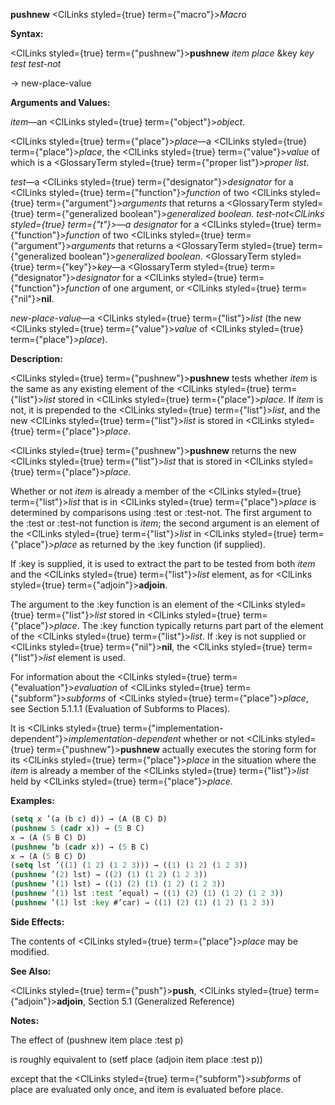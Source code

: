 **pushnew** <ClLinks styled={true} term={"macro"}><i>Macro</i></ClLinks> 



**Syntax:** 



<ClLinks styled={true} term={"pushnew"}><b>pushnew</b></ClLinks> *item place* &amp;key *key test test-not* 



→ new-place-value 



**Arguments and Values:** 



*item*—an <ClLinks styled={true} term={"object"}><i>object</i></ClLinks>. 



<ClLinks styled={true} term={"place"}><i>place</i></ClLinks>—a <ClLinks styled={true} term={"place"}><i>place</i></ClLinks>, the <ClLinks styled={true} term={"value"}><i>value</i></ClLinks> of which is a <GlossaryTerm styled={true} term={"proper list"}><i>proper list</i></GlossaryTerm>. 



*test*—a <ClLinks styled={true} term={"designator"}><i>designator</i></ClLinks> for a <ClLinks styled={true} term={"function"}><i>function</i></ClLinks> of two <ClLinks styled={true} term={"argument"}><i>arguments</i></ClLinks> that returns a <GlossaryTerm styled={true} term={"generalized boolean"}><i>generalized boolean</i></GlossaryTerm>. *test-not<ClLinks styled={true} term={"t"}><i>—a </i></ClLinks>designator* for a <ClLinks styled={true} term={"function"}><i>function</i></ClLinks> of two <ClLinks styled={true} term={"argument"}><i>arguments</i></ClLinks> that returns a <GlossaryTerm styled={true} term={"generalized boolean"}><i>generalized boolean</i></GlossaryTerm>. <GlossaryTerm styled={true} term={"key"}><i>key</i></GlossaryTerm>—a <GlossaryTerm styled={true} term={"designator"}><i>designator</i></GlossaryTerm> for a <ClLinks styled={true} term={"function"}><i>function</i></ClLinks> of one argument, or <ClLinks styled={true} term={"nil"}><b>nil</b></ClLinks>. 



*new-place-value*—a <ClLinks styled={true} term={"list"}><i>list</i></ClLinks> (the new <ClLinks styled={true} term={"value"}><i>value</i></ClLinks> of <ClLinks styled={true} term={"place"}><i>place</i></ClLinks>). 



**Description:** 



<ClLinks styled={true} term={"pushnew"}><b>pushnew</b></ClLinks> tests whether *item* is the same as any existing element of the <ClLinks styled={true} term={"list"}><i>list</i></ClLinks> stored in <ClLinks styled={true} term={"place"}><i>place</i></ClLinks>. If *item* is not, it is prepended to the <ClLinks styled={true} term={"list"}><i>list</i></ClLinks>, and the new <ClLinks styled={true} term={"list"}><i>list</i></ClLinks> is stored in <ClLinks styled={true} term={"place"}><i>place</i></ClLinks>. 



<ClLinks styled={true} term={"pushnew"}><b>pushnew</b></ClLinks> returns the new <ClLinks styled={true} term={"list"}><i>list</i></ClLinks> that is stored in <ClLinks styled={true} term={"place"}><i>place</i></ClLinks>. 



Whether or not *item* is already a member of the <ClLinks styled={true} term={"list"}><i>list</i></ClLinks> that is in <ClLinks styled={true} term={"place"}><i>place</i></ClLinks> is determined by comparisons using :test or :test-not. The first argument to the :test or :test-not function is *item*; the second argument is an element of the <ClLinks styled={true} term={"list"}><i>list</i></ClLinks> in <ClLinks styled={true} term={"place"}><i>place</i></ClLinks> as returned by the :key function (if supplied). 



If :key is supplied, it is used to extract the part to be tested from both *item* and the <ClLinks styled={true} term={"list"}><i>list</i></ClLinks> element, as for <ClLinks styled={true} term={"adjoin"}><b>adjoin</b></ClLinks>. 



The argument to the :key function is an element of the <ClLinks styled={true} term={"list"}><i>list</i></ClLinks> stored in <ClLinks styled={true} term={"place"}><i>place</i></ClLinks>. The :key function typically returns part part of the element of the <ClLinks styled={true} term={"list"}><i>list</i></ClLinks>. If :key is not supplied or <ClLinks styled={true} term={"nil"}><b>nil</b></ClLinks>, the <ClLinks styled={true} term={"list"}><i>list</i></ClLinks> element is used. 



For information about the <ClLinks styled={true} term={"evaluation"}><i>evaluation</i></ClLinks> of <ClLinks styled={true} term={"subform"}><i>subforms</i></ClLinks> of <ClLinks styled={true} term={"place"}><i>place</i></ClLinks>, see Section 5.1.1.1 (Evaluation of Subforms to Places). 







 



 



It is <ClLinks styled={true} term={"implementation-dependent"}><i>implementation-dependent</i></ClLinks> whether or not <ClLinks styled={true} term={"pushnew"}><b>pushnew</b></ClLinks> actually executes the storing form for its <ClLinks styled={true} term={"place"}><i>place</i></ClLinks> in the situation where the *item* is already a member of the <ClLinks styled={true} term={"list"}><i>list</i></ClLinks> held by <ClLinks styled={true} term={"place"}><i>place</i></ClLinks>. 



**Examples:**
```lisp
(setq x ’(a (b c) d)) → (A (B C) D) 
(pushnew 5 (cadr x)) → (5 B C) 
x → (A (5 B C) D) 
(pushnew ’b (cadr x)) → (5 B C) 
x → (A (5 B C) D) 
(setq lst ’((1) (1 2) (1 2 3))) → ((1) (1 2) (1 2 3)) 
(pushnew ’(2) lst) → ((2) (1) (1 2) (1 2 3)) 
(pushnew ’(1) lst) → ((1) (2) (1) (1 2) (1 2 3)) 
(pushnew ’(1) lst :test ’equal) → ((1) (2) (1) (1 2) (1 2 3)) 
(pushnew ’(1) lst :key #’car) → ((1) (2) (1) (1 2) (1 2 3)) 
```
**Side Effects:** 



The contents of <ClLinks styled={true} term={"place"}><i>place</i></ClLinks> may be modified. 



**See Also:** 



<ClLinks styled={true} term={"push"}><b>push</b></ClLinks>, <ClLinks styled={true} term={"adjoin"}><b>adjoin</b></ClLinks>, Section 5.1 (Generalized Reference) 



**Notes:** 



The effect of (pushnew item place :test p) 



is roughly equivalent to (setf place (adjoin item place :test p)) 



except that the <ClLinks styled={true} term={"subform"}><i>subforms</i></ClLinks> of place are evaluated only once, and item is evaluated before place. 